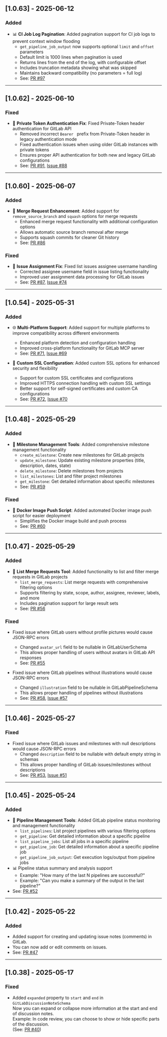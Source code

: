 ## [1.0.63] - 2025-06-12

### Added

- 📊 **CI Job Log Pagination**: Added pagination support for CI job logs to prevent context window flooding
  - `get_pipeline_job_output` now supports optional `limit` and `offset` parameters
  - Default limit is 1000 lines when pagination is used
  - Returns lines from the end of the log, with configurable offset
  - Includes truncation metadata showing what was skipped
  - Maintains backward compatibility (no parameters = full log)
  - See: [PR #97](https://github.com/zereight/gitlab-mcp/pull/97)

---

## [1.0.62] - 2025-06-10

### Fixed

- 🔐 **Private Token Authentication Fix**: Fixed Private-Token header authentication for GitLab API
  - Removed incorrect `Bearer ` prefix from Private-Token header in legacy authentication mode
  - Fixed authentication issues when using older GitLab instances with private tokens
  - Ensures proper API authentication for both new and legacy GitLab configurations
  - See: [PR #91](https://github.com/zereight/gitlab-mcp/pull/91), [Issue #88](https://github.com/zereight/gitlab-mcp/issues/88)

---

## [1.0.60] - 2025-06-07

### Added

- 📄 **Merge Request Enhancement**: Added support for `remove_source_branch` and `squash` options for merge requests
  - Enhanced merge request functionality with additional configuration options
  - Allows automatic source branch removal after merge
  - Supports squash commits for cleaner Git history
  - See: [PR #86](https://github.com/zereight/gitlab-mcp/pull/86)

### Fixed

- 🔧 **Issue Assignment Fix**: Fixed list issues assignee username handling
  - Corrected assignee username field in issue listing functionality
  - Improved user assignment data processing for GitLab issues
  - See: [PR #87](https://github.com/zereight/gitlab-mcp/pull/87), [Issue #74](https://github.com/zereight/gitlab-mcp/issues/74)

---

## [1.0.54] - 2025-05-31

### Added

- 🌐 **Multi-Platform Support**: Added support for multiple platforms to improve compatibility across different environments

  - Enhanced platform detection and configuration handling
  - Improved cross-platform functionality for GitLab MCP server
  - See: [PR #71](https://github.com/zereight/gitlab-mcp/pull/71), [Issue #69](https://github.com/zereight/gitlab-mcp/issues/69)

- 🔐 **Custom SSL Configuration**: Added custom SSL options for enhanced security and flexibility
  - Support for custom SSL certificates and configurations
  - Improved HTTPS connection handling with custom SSL settings
  - Better support for self-signed certificates and custom CA configurations
  - See: [PR #72](https://github.com/zereight/gitlab-mcp/pull/72), [Issue #70](https://github.com/zereight/gitlab-mcp/issues/70)

---

## [1.0.48] - 2025-05-29

### Added

- 🎯 **Milestone Management Tools**: Added comprehensive milestone management functionality
  - `create_milestone`: Create new milestones for GitLab projects
  - `update_milestone`: Update existing milestone properties (title, description, dates, state)
  - `delete_milestone`: Delete milestones from projects
  - `list_milestones`: List and filter project milestones
  - `get_milestone`: Get detailed information about specific milestones
  - See: [PR #59](https://github.com/zereight/gitlab-mcp/pull/59)

### Fixed

- 🐳 **Docker Image Push Script**: Added automated Docker image push script for easier deployment
  - Simplifies the Docker image build and push process
  - See: [PR #60](https://github.com/zereight/gitlab-mcp/pull/60)

---

## [1.0.47] - 2025-05-29

### Added

- 🔄 **List Merge Requests Tool**: Added functionality to list and filter merge requests in GitLab projects
  - `list_merge_requests`: List merge requests with comprehensive filtering options
  - Supports filtering by state, scope, author, assignee, reviewer, labels, and more
  - Includes pagination support for large result sets
  - See: [PR #56](https://github.com/zereight/gitlab-mcp/pull/56)

### Fixed

- Fixed issue where GitLab users without profile pictures would cause JSON-RPC errors

  - Changed `avatar_url` field to be nullable in GitLabUserSchema
  - This allows proper handling of users without avatars in GitLab API responses
  - See: [PR #55](https://github.com/zereight/gitlab-mcp/pull/55)

- Fixed issue where GitLab pipelines without illustrations would cause JSON-RPC errors
  - Changed `illustration` field to be nullable in GitLabPipelineSchema
  - This allows proper handling of pipelines without illustrations
  - See: [PR #58](https://github.com/zereight/gitlab-mcp/pull/58), [Issue #57](https://github.com/zereight/gitlab-mcp/issues/57)

---

## [1.0.46] - 2025-05-27

### Fixed

- Fixed issue where GitLab issues and milestones with null descriptions would cause JSON-RPC errors
  - Changed `description` field to be nullable with default empty string in schemas
  - This allows proper handling of GitLab issues/milestones without descriptions
  - See: [PR #53](https://github.com/zereight/gitlab-mcp/pull/53), [Issue #51](https://github.com/zereight/gitlab-mcp/issues/51)

---

## [1.0.45] - 2025-05-24

### Added

- 🔄 **Pipeline Management Tools**: Added GitLab pipeline status monitoring and management functionality
  - `list_pipelines`: List project pipelines with various filtering options
  - `get_pipeline`: Get detailed information about a specific pipeline
  - `list_pipeline_jobs`: List all jobs in a specific pipeline
  - `get_pipeline_job`: Get detailed information about a specific pipeline job
  - `get_pipeline_job_output`: Get execution logs/output from pipeline jobs
- 📊 Pipeline status summary and analysis support
  - Example: "How many of the last N pipelines are successful?"
  - Example: "Can you make a summary of the output in the last pipeline?"
- See: [PR #52](https://github.com/zereight/gitlab-mcp/pull/52)

---

## [1.0.42] - 2025-05-22

### Added

- Added support for creating and updating issue notes (comments) in GitLab.
- You can now add or edit comments on issues.
- See: [PR #47](https://github.com/zereight/gitlab-mcp/pull/47)

---

## [1.0.38] - 2025-05-17

### Fixed

- Added `expanded` property to `start` and `end` in `GitLabDiscussionNoteSchema`  
  Now you can expand or collapse more information at the start and end of discussion notes.  
  Example: In code review, you can choose to show or hide specific parts of the discussion.  
  (See: [PR #40](https://github.com/zereight/gitlab-mcp/pull/40))
